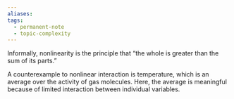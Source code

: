 ```yaml
---
aliases: 
tags:
  - permanent-note
  - topic-complexity
---
```

Informally, nonlinearity is the principle that “the whole is greater than the sum of its parts.”

A counterexample to nonlinear interaction is temperature, which is an average over the activity of gas molecules. Here, the average is meaningful because of limited interaction between individual variables.